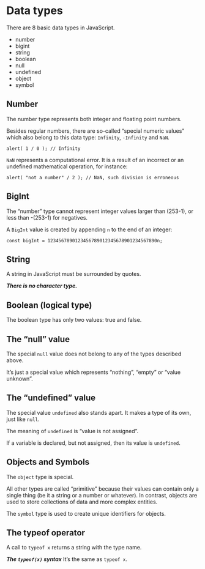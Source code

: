 # Data types

There are 8 basic data types in JavaScript.

- number
- bigint
- string
- boolean
- null
- undefined
- object
- symbol

## Number

The number type represents both integer and floating point numbers.

Besides regular numbers, there are so-called “special numeric values” which also belong to this data type: `Infinity`, `-Infinity` and `NaN`.
```
alert( 1 / 0 ); // Infinity
```
`NaN` represents a computational error. It is a result of an incorrect or an undefined mathematical operation, for instance:
```
alert( "not a number" / 2 ); // NaN, such division is erroneous
```

## BigInt

The “number” type cannot represent integer values larger than (253-1), or less than -(253-1) for negatives.

A `BigInt` value is created by appending `n` to the end of an integer:
```
const bigInt = 1234567890123456789012345678901234567890n;
```

## String

A string in JavaScript must be surrounded by quotes.

***There is no character type.***

## Boolean (logical type)

The boolean type has only two values: true and false.

## The “null” value

The special `null` value does not belong to any of the types described above.

It’s just a special value which represents “nothing”, “empty” or “value unknown”.

## The “undefined” value

The special value `undefined` also stands apart. It makes a type of its own, just like `null`.

The meaning of `undefined` is “value is not assigned”.

If a variable is declared, but not assigned, then its value is `undefined`.

## Objects and Symbols

The `object` type is special.

All other types are called “primitive” because their values can contain only a single thing (be it a string or a number or whatever). In contrast, objects are used to store collections of data and more complex entities.

The `symbol` type is used to create unique identifiers for objects.

## The typeof operator

A call to `typeof x` returns a string with the type name.

***The `typeof(x)` syntax***
It’s the same as `typeof x`.